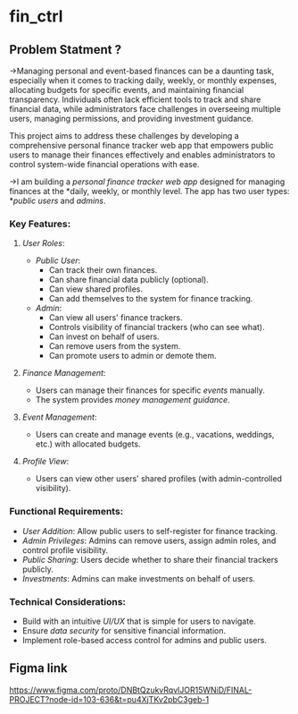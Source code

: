 # fin_ctrl

## Problem Statment  ?

->Managing personal and event-based finances can be a daunting task, especially when it comes to tracking daily, weekly, or monthly expenses, allocating budgets for specific events, and maintaining financial transparency. Individuals often lack efficient tools to track and share financial data, while administrators face challenges in overseeing multiple users, managing permissions, and providing investment guidance.

This project aims to address these challenges by developing a comprehensive personal finance tracker web app that empowers public users to manage their finances effectively and enables administrators to control system-wide financial operations with ease.


->I am building a *personal finance tracker web app* designed for managing finances at the *daily, weekly, or monthly level. The app has two user types: **public users* and *admins*.  

### Key Features:
1. *User Roles*:  
   - *Public User*:  
     - Can track their own finances.  
     - Can share financial data publicly (optional).  
     - Can view shared profiles.  
     - Can add themselves to the system for finance tracking.  
   - *Admin*:  
     - Can view all users' finance trackers.  
     - Controls visibility of financial trackers (who can see what).  
     - Can invest on behalf of users.  
     - Can remove users from the system.  
     - Can promote users to admin or demote them.

2. *Finance Management*:  
   - Users can manage their finances for specific *events* manually.  
   - The system provides *money management guidance*.  

3. *Event Management*:  
   - Users can create and manage events (e.g., vacations, weddings, etc.) with allocated budgets.  

4. *Profile View*:  
   - Users can view other users' shared profiles (with admin-controlled visibility).  

### Functional Requirements:
- *User Addition*: Allow public users to self-register for finance tracking.  
- *Admin Privileges*: Admins can remove users, assign admin roles, and control profile visibility.  
- *Public Sharing*: Users decide whether to share their financial trackers publicly.  
- *Investments*: Admins can make investments on behalf of users.  

### Technical Considerations:
- Build with an intuitive *UI/UX* that is simple for users to navigate.  
- Ensure *data security* for sensitive financial information.  
- Implement role-based access control for admins and public users.

## Figma link
https://www.figma.com/proto/DNBtQzukvRqvlJOR15WNiD/FINAL-PROJECT?node-id=103-636&t=pu4XjTKv2pbC3geb-1



